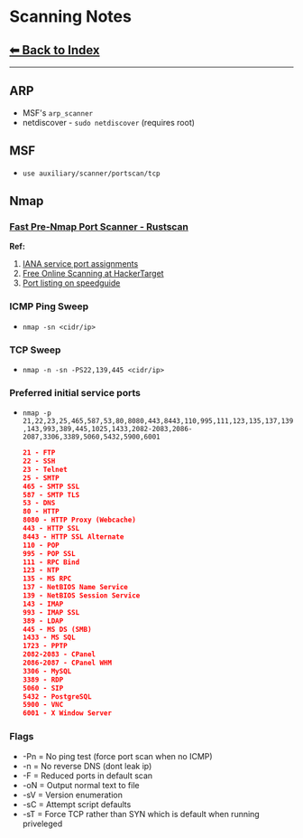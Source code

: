 # Scanning Notes

## [⬅ Back to Index](../README.md)

---

## ARP

* MSF's `arp_scanner`
* netdiscover - `sudo netdiscover` (requires root)

## MSF

* `use auxiliary/scanner/portscan/tcp`

## Nmap

### [Fast Pre-Nmap Port Scanner - Rustscan](https://github.com/RustScan/RustScan)

**Ref:**

1. [IANA service port assignments](https://www.iana.org/assignments/service-names-port-numbers/service-names-port-numbers.xhtml?search=)
2. [Free Online Scanning at HackerTarget](https://hackertarget.com/nmap-online-port-scanner/)
3. [Port listing on speedguide](https://www.speedguide.net/port.php?port=)

### ICMP Ping Sweep

* `nmap -sn <cidr/ip>`

### TCP Sweep

* `nmap -n -sn -PS22,139,445 <cidr/ip>`

### Preferred initial service ports

* `nmap -p 21,22,23,25,465,587,53,80,8080,443,8443,110,995,111,123,135,137,139,143,993,389,445,1025,1433,2082-2083,2086-2087,3306,3389,5060,5432,5900,6001`

    ```json
    21 - FTP
    22 - SSH
    23 - Telnet
    25 - SMTP
    465 - SMTP SSL
    587 - SMTP TLS
    53 - DNS
    80 - HTTP
    8080 - HTTP Proxy (Webcache)
    443 - HTTP SSL
    8443 - HTTP SSL Alternate
    110 - POP
    995 - POP SSL
    111 - RPC Bind
    123 - NTP
    135 - MS RPC
    137 - NetBIOS Name Service
    139 - NetBIOS Session Service
    143 - IMAP
    993 - IMAP SSL
    389 - LDAP
    445 - MS DS (SMB)
    1433 - MS SQL
    1723 - PPTP
    2082-2083 - CPanel
    2086-2087 - CPanel WHM
    3306 - MySQL
    3389 - RDP
    5060 - SIP
    5432 - PostgreSQL
    5900 - VNC
    6001 - X Window Server
    ```

### Flags

* -Pn = No ping test (force port scan when no ICMP)
* -n = No reverse DNS (dont leak ip)
* -F = Reduced ports in default scan
* -oN = Output normal text to file
* -sV = Version enumeration
* -sC = Attempt script defaults
* -sT = Force TCP rather than SYN which is default when running priveleged
